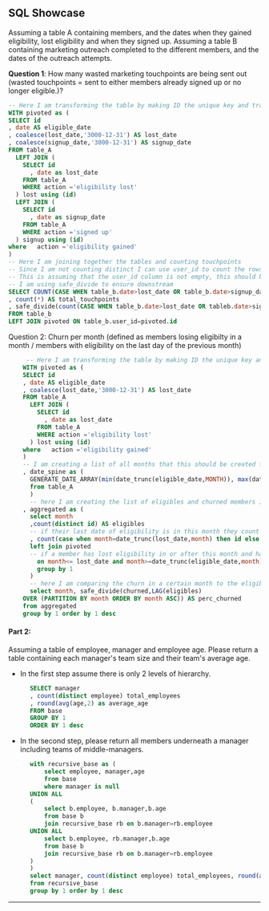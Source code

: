 ## SQL Showcase

Assuming a table A containing members, and the dates when they gained eligibility, lost eligibility and when they signed up.
Assuming a table B containing marketing outreach completed to the different members, and the dates of the outreach attempts.

**Question 1**: 
How many wasted marketing touchpoints are being sent out (wasted touchpoints = sent to either members already signed up or no longer eligible.)?
~~~~sql
-- Here I am transforming the table by making ID the unique key and transforming multiple rows for the different actions into columns.
WITH pivoted as (
SELECT id
, date AS eligible_date
, coalesce(lost_date,'3000-12-31') AS lost_date
, coalesce(signup_date,'3000-12-31') AS signup_date
FROM table_A 
  LEFT JOIN (
    SELECT id
      , date as lost_date
    FROM table_A 
    WHERE action ='eligibility lost'
  ) lost using (id)
  LEFT JOIN (
    SELECT id
      , date as signup_date
    FROM table_A 
    WHERE action ='signed up'
  ) signup using (id)
where   action ='eligibility gained'
)
-- Here I am joining together the tables and counting touchpoints
-- Since I am not counting distinct I can use user_id to count the rows
-- This is assuming that the user_id column is not empty, this should be verified and otherwise corrected.
-- I am using safe_divide to ensure downstream
SELECT COUNT(CASE WHEN table_b.date>lost_date OR table_b.date>signup_date THEN user_id ELSE null END) AS wasted_touchpoints
, count(*) AS total_touchpoints
, safe_divide(count(CASE WHEN table_b.date>lost_date OR tableb.date>signup_date THEN user_id ELSE null END),count(*)) AS perc_wasted
FROM table_b
LEFT JOIN pivoted ON table_b.user_id=pivoted.id
~~~~

Question 2: 
Churn per month (defined as members losing eligibilty in a month / members with eligibility on the last day of the previous month)
~~~~sql
     -- Here I am transforming the table by making ID the unique key and transforming multiple rows for the different actions into columns.
    WITH pivoted as (
    SELECT id
    , date AS eligible_date
    , coalesce(lost_date,'3000-12-31') AS lost_date
    FROM table_A 
      LEFT JOIN (
        SELECT id
          , date as lost_date
        FROM table_A 
        WHERE action ='eligibility lost'
      ) lost using (id)
    where   action ='eligibility gained'
    )
    -- I am creating a list of all months that this should be created for. I could have used a select distinct from the table itself instead of the GENERATE_DATE_ARRAY function, but both should work equally well.
    , date_spine as (
      GENERATE_DATE_ARRAY(min(date_trunc(eligible_date,MONTH)), max(date_trunc(eligible_date,MONTH)), INTERVAL 1 MONTH)
      from table_A
      )
      -- here I am creating the list of eligibles and churned members in each month.
    , aggregated as (
      select month
      ,count(distinct id) AS eligibles
      -- if their last date of eligibility is in this month they count as churned in this month
      , count(case when month=date_trunc(lost_date,month) then id else null end) as churned
      left join pivoted 
      -- if a member has lost eligibility in or after this month and has gained eligibility before this month, then they will be counted for this month
        on month<= lost_date and month>=date_trunc(eligible_date,month)
        group by 1
      )
      -- here I am comparing the churn in a certain month to the eligibles in the previous line as sorted by the month.
      select month, safe_divide(churned,LAG(eligibles)
    OVER (PARTITION BY month ORDER BY month ASC)) AS perc_churned
    from aggregated
    group by 1 order by 1 desc
~~~~
#### Part 2: 
Assuming a table of employee, manager and employee age. Please return a table containing each manager's team size and their team's average age. 
- In the first step assume there is only 2 levels of hierarchy.
~~~~sql
      SELECT manager
      , count(distinct employee) total_employees
      , round(avg(age,2) as average_age
      FROM base 
      GROUP BY 1 
      ORDER BY 1 desc
~~~~
- In the second step, please return all members underneath a manager including teams of middle-managers.
~~~~sql
      with recursive_base as (
          select employee, manager,age
          from base 
          where manager is null
      UNION ALL 
      (
          select b.employee, b.manager,b.age
          from base b
          join recursive_base rb on b.manager=rb.employee
      UNION ALL 
          select b.employee, rb.manager,b.age
          from base b
          join recursive_base rb on b.manager=rb.employee
      )
      )
      select manager, count(distinct employee) total_employees, round(avg(age,2) as average_age
      from recursive_base
      group by 1 order by 1 desc
~~~~

----------------------------------------------------------------------------------------------------

